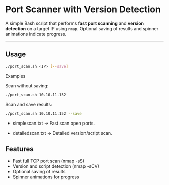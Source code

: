 # Port Scanner with Version Detection

A simple Bash script that performs **fast port scanning** and **version detection** on a target IP using `nmap`. Optional saving of results and spinner animations indicate progress.

---

## Usage

```bash
./port_scan.sh <IP> [--save]

```
Examples

Scan without saving:
```bash
./port_scan.sh 10.10.11.152

```
Scan and save results:

```bash
./port_scan.sh 10.10.11.152 --save

```
- simplescan.txt → Fast scan open ports.

- detailedscan.txt → Detailed version/script scan.

## Features
- Fast full TCP port scan (nmap -sS)
- Version and script detection (nmap -sCV)
- Optional saving of results
- Spinner animations for progress
